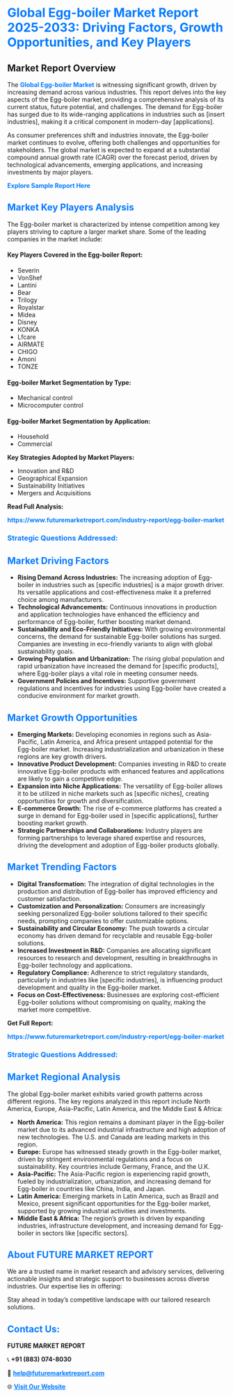 <h1 style="color: #007BFF;">Global Egg-boiler Market Report 2025-2033: Driving Factors, Growth Opportunities, and Key Players</h1>

<section id="overview">
<h2>Market Report Overview</h2>
<p>The <a href="https://www.futuremarketreport.com/industry-report/egg-boiler-market" style="color: #007BFF; text-decoration: none;"><strong>Global Egg-boiler Market</strong></a> is witnessing significant growth, driven by increasing demand across various industries. This report delves into the key aspects of the Egg-boiler market, providing a comprehensive analysis of its current status, future potential, and challenges. The demand for Egg-boiler has surged due to its wide-ranging applications in industries such as [insert industries], making it a critical component in modern-day [applications].</p>
<p>As consumer preferences shift and industries innovate, the Egg-boiler market continues to evolve, offering both challenges and opportunities for stakeholders. The global market is expected to expand at a substantial compound annual growth rate (CAGR) over the forecast period, driven by technological advancements, emerging applications, and increasing investments by major players.</p>
</section>

<section id="overview">
<p><a href="https://www.futuremarketreport.com/request-sample/reportId=42246" style="color: #007BFF; text-decoration: none;"><strong>Explore Sample Report Here</strong></a></p>
</section>

<section id="key-players">
<h2 style="color: #007BFF;">Market Key Players Analysis</h2>
<p>The Egg-boiler market is characterized by intense competition among key players striving to capture a larger market share. Some of the leading companies in the market include:</p>
<h4>Key Players Covered in the Egg-boiler Report:</h4>
<ul><li>Severin</li><li>VonShef</li><li>Lantini</li><li>Bear</li><li>Trilogy</li><li>Royalstar</li><li>Midea</li><li>Disney</li><li>KONKA</li><li>Lfcare</li><li>AIRMATE</li><li>CHIGO</li><li>Amoni</li><li>TONZE</li></ul>
<h4>Egg-boiler Market Segmentation by Type:</h4>
<ul><li>Mechanical control</li><li>Microcomputer control</li></ul>

<h4>Egg-boiler Market Segmentation by Application:</h4>
<ul><li>Household</li><li>Commercial</li></ul>
<p><strong>Key Strategies Adopted by Market Players:</strong></p>
<ul>
<li>Innovation and R&D</li>
<li>Geographical Expansion</li>
<li>Sustainability Initiatives</li>
<li>Mergers and Acquisitions</li>
</ul>
</section>

<section>
<p><strong>Read Full Analysis: </strong></p><a href="https://www.futuremarketreport.com/industry-report/egg-boiler-market" style="color: #007BFF; text-decoration: none;"><strong>https://www.futuremarketreport.com/industry-report/egg-boiler-market</strong></a>
<h3 style="color: #007BFF;">Strategic Questions Addressed:</h3>
</section>

<section id="driving-factors">
<h2 style="color: #007BFF;">Market Driving Factors</h2>
<ul>
<li><strong>Rising Demand Across Industries:</strong> The increasing adoption of Egg-boiler in industries such as [specific industries] is a major growth driver. Its versatile applications and cost-effectiveness make it a preferred choice among manufacturers.</li>
<li><strong>Technological Advancements:</strong> Continuous innovations in production and application technologies have enhanced the efficiency and performance of Egg-boiler, further boosting market demand.</li>
<li><strong>Sustainability and Eco-Friendly Initiatives:</strong> With growing environmental concerns, the demand for sustainable Egg-boiler solutions has surged. Companies are investing in eco-friendly variants to align with global sustainability goals.</li>
<li><strong>Growing Population and Urbanization:</strong> The rising global population and rapid urbanization have increased the demand for [specific products], where Egg-boiler plays a vital role in meeting consumer needs.</li>
<li><strong>Government Policies and Incentives:</strong> Supportive government regulations and incentives for industries using Egg-boiler have created a conducive environment for market growth.</li>
</ul>
</section>

<section id="growth-opportunities">
<h2 style="color: #007BFF;">Market Growth Opportunities</h2>
<ul>
<li><strong>Emerging Markets:</strong> Developing economies in regions such as Asia-Pacific, Latin America, and Africa present untapped potential for the Egg-boiler market. Increasing industrialization and urbanization in these regions are key growth drivers.</li>
<li><strong>Innovative Product Development:</strong> Companies investing in R&D to create innovative Egg-boiler products with enhanced features and applications are likely to gain a competitive edge.</li>
<li><strong>Expansion into Niche Applications:</strong> The versatility of Egg-boiler allows it to be utilized in niche markets such as [specific niches], creating opportunities for growth and diversification.</li>
<li><strong>E-commerce Growth:</strong> The rise of e-commerce platforms has created a surge in demand for Egg-boiler used in [specific applications], further boosting market growth.</li>
<li><strong>Strategic Partnerships and Collaborations:</strong> Industry players are forming partnerships to leverage shared expertise and resources, driving the development and adoption of Egg-boiler products globally.</li>
</ul>
</section>

<section id="trending-factors">
<h2 style="color: #007BFF;">Market Trending Factors</h2>
<ul>
<li><strong>Digital Transformation:</strong> The integration of digital technologies in the production and distribution of Egg-boiler has improved efficiency and customer satisfaction.</li>
<li><strong>Customization and Personalization:</strong> Consumers are increasingly seeking personalized Egg-boiler solutions tailored to their specific needs, prompting companies to offer customizable options.</li>
<li><strong>Sustainability and Circular Economy:</strong> The push towards a circular economy has driven demand for recyclable and reusable Egg-boiler solutions.</li>
<li><strong>Increased Investment in R&D:</strong> Companies are allocating significant resources to research and development, resulting in breakthroughs in Egg-boiler technology and applications.</li>
<li><strong>Regulatory Compliance:</strong> Adherence to strict regulatory standards, particularly in industries like [specific industries], is influencing product development and quality in the Egg-boiler market.</li>
<li><strong>Focus on Cost-Effectiveness:</strong> Businesses are exploring cost-efficient Egg-boiler solutions without compromising on quality, making the market more competitive.</li>
</ul>
</section>

<section>
<p><strong>Get Full Report: </strong></p><a href="https://www.futuremarketreport.com/industry-report/egg-boiler-market" style="color: #007BFF; text-decoration: none;"><strong>https://www.futuremarketreport.com/industry-report/egg-boiler-market</strong></a>
<h3 style="color: #007BFF;">Strategic Questions Addressed:</h3>
</section>


<section id="regional-analysis">
<h2 style="color: #007BFF;">Market Regional Analysis</h2>
<p>The global Egg-boiler market exhibits varied growth patterns across different regions. The key regions analyzed in this report include North America, Europe, Asia-Pacific, Latin America, and the Middle East & Africa:</p>
<ul>
<li><strong>North America:</strong> This region remains a dominant player in the Egg-boiler market due to its advanced industrial infrastructure and high adoption of new technologies. The U.S. and Canada are leading markets in this region.</li>
<li><strong>Europe:</strong> Europe has witnessed steady growth in the Egg-boiler market, driven by stringent environmental regulations and a focus on sustainability. Key countries include Germany, France, and the U.K.</li>
<li><strong>Asia-Pacific:</strong> The Asia-Pacific region is experiencing rapid growth, fueled by industrialization, urbanization, and increasing demand for Egg-boiler in countries like China, India, and Japan.</li>
<li><strong>Latin America:</strong> Emerging markets in Latin America, such as Brazil and Mexico, present significant opportunities for the Egg-boiler market, supported by growing industrial activities and investments.</li>
<li><strong>Middle East & Africa:</strong> The region’s growth is driven by expanding industries, infrastructure development, and increasing demand for Egg-boiler in sectors like [specific sectors].</li>
</ul>
</section>

<footer>
<h2 style="color: #007BFF;">About FUTURE MARKET REPORT</h2>
<p>We are a trusted name in market research and advisory services, delivering actionable insights and strategic support to businesses across diverse industries. Our expertise lies in offering:</p>

<p>Stay ahead in today’s competitive landscape with our tailored research solutions.</p>

<h2 style="color: #007BFF;">Contact Us:</h2>
<p><strong>FUTURE MARKET REPORT</strong></p>
<p>📞 <strong>+91 (883) 074-8030</strong></p>
<p>📧 <strong><a href="mailto:help@futuremarketreport.com" style="color: #007BFF;">help@futuremarketreport.com</a></strong></p>
<p>🌐 <strong><a href="https://www.futuremarketreport.com/" style="color: #007BFF;">Visit Our Website</a></strong></p>
</footer>
